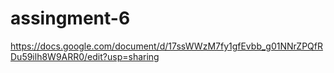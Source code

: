 # assingment-6
https://docs.google.com/document/d/17ssWWzM7fy1gfEvbb_g01NNrZPQfRDu59ilh8W9ARR0/edit?usp=sharing
